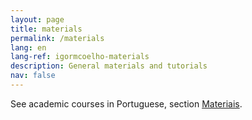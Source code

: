 ```yaml
---
layout: page
title: materials
permalink: /materials
lang: en
lang-ref: igormcoelho-materials
description: General materials and tutorials
nav: false
---
```


See academic courses in Portuguese, section [Materiais](../materiais).


